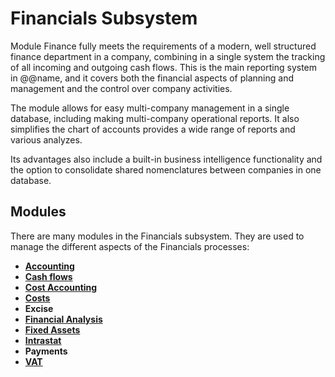 # Financials Subsystem

Module Finance fully meets the requirements of a modern, well structured finance department in a company, combining in a single system the tracking of all incoming and outgoing cash flows. This is the main reporting system in @@name, and it covers both the financial aspects of planning and management and the control over company activities.

The module allows for easy multi-company management in a single database, including making multi-company operational reports. It also simplifies the chart of accounts provides a wide range of reports and various analyzes.

Its advantages also include a built-in business intelligence functionality and the option to consolidate shared nomenclatures between companies in one database.


## Modules

There are many modules in the Financials subsystem.
They are used to manage the different aspects of the Financials processes:

* **[Accounting](accounting.md)** 
* **[Cash flows](cash-flows.md)**
* **[Cost Accounting](cost-accounting.md)**
* **[Costs](costs.md)**
* **Excise**
* **[Financial Analysis](financial-analysis.md)**
* **[Fixed Assets](fixed-assets.md)**
* **[Intrastat](intrastat-reporting.md)**
* **Payments**
* **[VAT](vat-reporting.md)**
